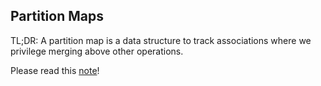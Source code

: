 Partition Maps
------------------------

  TL;DR: A partition map is a data structure to track associations where we
  privilege merging above other operations.

Please read this [note](write/note.pdf)!